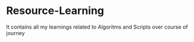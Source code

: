 # Resource-Learning
It contains all my learnings related to Algoritms and Scripts over course of journey 
